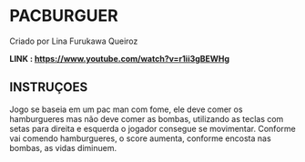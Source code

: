 # PACBURGUER

Criado por Lina Furukawa Queiroz 

**LINK : https://www.youtube.com/watch?v=r1ii3gBEWHg**

## INSTRUÇOES 

Jogo se baseia em um pac man com fome, ele deve comer os hamburgueres mas não deve comer as bombas, utilizando as teclas com setas para direita e esquerda o jogador consegue se movimentar. Conforme vai comendo hamburgueres, o score aumenta, conforme encosta nas bombas, as vidas diminuem.